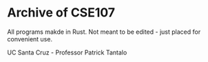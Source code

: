 # Archive of CSE107
All programs makde in Rust. Not meant to be edited - just placed for convenient use.

UC Santa Cruz - Professor Patrick Tantalo
